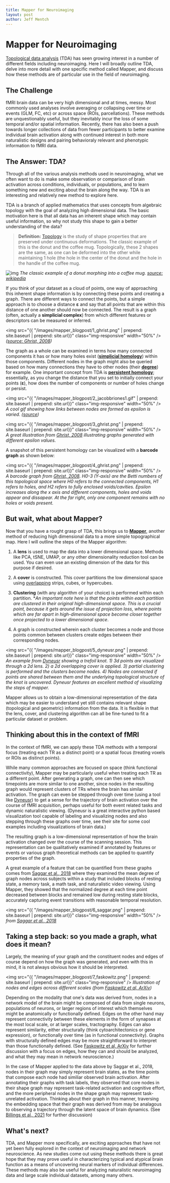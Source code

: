 ```yaml
---
title: Mapper for Neuroimaging
layout: post
author: Jeff Mentch
---
```


# Mapper for Neuroimaging

[Topological data analysis](https://en.wikipedia.org/wiki/Topological_data_analysis) (TDA) has seen growing interest in a number of different fields including neuroimaging. Here I will broadly outline TDA, delve into more detail with one specific method called Mapper, and discuss how these methods are of particular use in the field of neuroimaging.

## The Challenge

fMRI brain data can be very high dimensional and at times, messy. Most commonly used analyses involve averaging or collapsing over time or events (GLM, FC, etc) or across space (ROIs, parcellations). These methods are unquestionably useful, but they inevitably incur the loss of some temporal and/or spatial information. Recently, there has also been a push towards longer collections of data from fewer participants to better examine individual brain activation along with continued interest in both more naturalistic designs and pairing behavioraly relevant and phenotypic information to fMRI data.

## The Answer: TDA?

Through all of the various analysis methods used in neuroimaging, what we often want to do is make some observation or comparison of brain activation across conditions, individuals, or populations, and to learn something new and exciting about the brain along the way. TDA is an interesting and relatively new method to explore here. 

TDA is a branch of applied mathematics that uses concepts from algebraic topology with the goal of analyzing high dimensional data. The basic motivation here is that all data has an inherent shape which may contain useful information, so why not study this shape to gain a better understanding of the data?


> **Definition:** [Topology](https://en.wikipedia.org/wiki/Topology) is the study of shape properties that are preserved under continuous deformations. The classic example of this is the donut and the coffee mug. Topologically, these 2 shapes are the same, as one can be deformed into the other while maintaining 1 hole (the hole in the center of the donut and the hole in the handle of the coffee mug.

![img](https://upload.wikimedia.org/wikipedia/commons/thumb/2/26/Mug_and_Torus_morph.gif/200px-Mug_and_Torus_morph.gif)
*The classic example of a donut morphing into a coffee mug. [source: wikipedia](https://en.wikipedia.org/wiki/Topology)*



If you think of your dataset as a cloud of points, one way of approaching this inherent shape information is by connecting these points and creating a graph. There are different ways to connect the points, but a simple approach is to choose a distance **ε** and say that all points that are within this distance of one another should now be connected. The result is a graph (often, actually a **simplicial complex**) from which different features or descriptors can be measured or inferred.

<img src="{{ "/images/mapper_blogpost/1_ghrist.png" | prepend: site.baseurl | prepend: site.url}}" class="img-responsive" width="50%" />
*([source: Ghrist, 2008](https://www2.math.upenn.edu/~ghrist/preprints/barcodes.pdf))*

The graph as a whole can be examined in terms how many connected components it has or how many holes exist (**[simplicial homology](https://en.wikipedia.org/wiki/Simplicial_homology)**) within those components. Different nodes in the graph might also be queried based on how many connections they have to other nodes (their **[degree](https://en.wikipedia.org/wiki/Degree_(graph_theory))**) for example. One important concept from TDA is **[persistent homology](https://towardsdatascience.com/persistent-homology-with-examples-1974d4b9c3d0)**; essentially, as you change the distance that you set to initially connect your points (**ε**), how does the number of components or number of holes change or persist.



<img src="{{ "/images/mapper_blogpost/2_jacobbriones1.gif" | prepend: site.baseurl | prepend: site.url}}" class="img-responsive" width="50%" />
*A cool gif showing how links between nodes are formed as epsilon is varied. ([source](https://jacobbriones1.github.io/tda1/))*

<img src="{{ "/images/mapper_blogpost/3_ghrist.png" | prepend: site.baseurl | prepend: site.url}}" class="img-responsive" width="50%" />
*A great illustration from [Ghrist, 2008](https://www2.math.upenn.edu/~ghrist/preprints/barcodes.pdf) illustrating graphs generated with different epsilon values.*

A snapshot of this persistent homology can be visualized with a **barcode graph** as shown below:

<img src="{{ "/images/mapper_blogpost/4_ghrist.png" | prepend: site.baseurl | prepend: site.url}}" class="img-responsive" width="50%" />
*A barcode graph from [Ghrist, 2008](https://www2.math.upenn.edu/~ghrist/preprints/barcodes.pdf). H0-3 (Y-axis) are the Betti numbers of this topological space where H0 refers to the connected components, H1 refers to holes, and H2 refers to fully enclosed voids/cavities. Epsilon increases along the x axis and different components, holes and voids appear and dissapear. At the far right, only one component remains with no holes or voids present.*

## But wait, what about Mapper?

Now that you have a rought grasp of TDA, this brings us to **[Mapper](https://www.quantmetry.com/blog/topological-data-analysis-with-mapper/)**, another method of reducing high dimensional data to a more simple topographical map. Here I will outline the steps of the Mapper algorithm:

1. A **lens** is used to map the data into a lower dimensional space. Methods like PCA, tSNE, UMAP, or any other dimensionality reduction tool can be used. You can even use an existing dimension of the data for this purpose if desired.

2. A **cover** is constructed. This cover partitions the low dimensional space using <u>overlapping</u> strips, cubes, or hypercubes.

3. **Clustering** (with any algorithm of your choice) is performed within each partition. **An important note here is that the points within each partition are clustered in their original high-dimensional space. This is a crucial point, because it gets around the issue of projection loss, where points which are far apart in high-dimensional space become closer together once projected to a lower dimensional space*.

4. A graph is constructed wherein each cluster becomes a node and those points common between clusters create edges between their corresponding nodes. 

<img src="{{ "/images/mapper_blogpost/5_dyneusr.png" | prepend: site.baseurl | prepend: site.url}}" class="img-responsive" width="50%" />
*An example from [Dyneusr](https://braindynamicslab.github.io/dyneusr/) showing a trefoil knot. 1) 3d points are visualized through a 2d lens. 2) a 2d overlapping cover is applied. 3) partial clustering is performed and the clusters become nodes. 4) Nodes are connected if points are shared between them and the underlying topological structure of the knot is uncovered. Dyneusr features an excellent method of visualizing the steps of mapper.*

Mapper allows us to obtain a low-dimensional representation of the data which may be easier to understand yet still contains relevant shape (topological and geometric) information from the data. It is flexible in that the lens, cover, and clustering algorithm can all be fine-tuned to fit a particular dataset or problem. 



## Thinking about this in the context of fMRI

In the context of fMRI, we can apply these TDA methods with a temporal focus (treating each TR as a distinct point) or a spatial focus (treating voxels or ROIs as distinct points).

While many common approaches are focused on space (think functional connectivity), Mapper may be particularly useful when treating each TR as a different point. After generating a graph, one can then see which timepoints are more similar to one another, since nodes in the resulting graph would represent clusters of TRs where the brain has similar activation. The graph can even be stepped through over time (using a tool like [Dyneusr](https://braindynamicslab.github.io/dyneusr/)) to get a sense for the trajectory of brain activation over the course of fMRI acquisition, perhaps useful for both event related tasks and dynamic naturalistic viewing. (Dyneusr is a great interactive python based visualization tool capable of labeling and visualizing nodes and also stepping through these graphs over time, see their site for some cool examples including visualizations of brain data.)

The resulting graph is a low-dimensional representation of how the brain activation changed over the course of the scanning session. This representation can be qualitatively examined if annotated by features or events or various graph theoretical methods can be applied to quantify properties of the graph. 

A great example of a feature that can be quantified from these graphs comes from [Saggar et al., 2018](https://www.nature.com/articles/s41467-018-03664-4) where they examined the mean degree of graph nodes across subjects within a study that included blocks of resting state, a memory task, a math task, and naturalistic video viewing. Using Mapper, they showed that the normalized degree at each time point decreased between blocks and remained low during resting state blocks, accurately capturing event transitions with reasonable temporal resolution. 

<img src="{{ "/images/mapper_blogpost/6_saggar.png" | prepend: site.baseurl | prepend: site.url}}" class="img-responsive" width="50%" />
*from [Saggar et al., 2018](https://www.nature.com/articles/s41467-018-03664-4)*

## Taking a step back: so you made a graph, what does it mean?

Largely, the meaning of your graph and the constituent nodes and edges of course depend on how the graph was generated, and even with this in mind, it is not always obvious how it should be interpreted.

<img src="{{ "/images/mapper_blogpost/7_faskowitz.png" | prepend: site.baseurl | prepend: site.url}}" class="img-responsive" />
*Illustration of nodes and edges across different scales (from [Faskowitz et al, ArXiv](https://arxiv.org/pdf/2105.07069.pdf))*

Depending on the modality that one's data was derived from, nodes in a network model of the brain might be composed of data from single neurons, populations of neurons, or larger regions of interest which themselves might be anatomically or functionally defined. Edges on the other hand may represent connectivity between these elements in the form of synapses at the most local scale, or at larger scales, tractography. Edges can also represent similarity, either structurally (think cytoarchitectonics or gene expression), or functionally over time (as in functional connectivity). Graphs with structurally defined edges may be more straightforward to interpret than those functionally defined. (See [Faskowitz et al, ArXiv](https://arxiv.org/pdf/2105.07069.pdf) for further discussion with a focus on edges, how they can and should be analyzed, and what they may mean in network neuroscience.)

In the case of Mapper applied to the data above by Saggar et al., 2018, nodes in their graph may simply represent brain states, as the time points that compose each node had similiar observed brain activation. After annotating their graphs with task labels, they observed that core nodes in their shape graph may represent task-related activation and cognitive effort, and the more peripheral nodes in the shape graph may represent task-unrelated activation. Thinking about their graph in this manner, traversing the embedding space that their graph was derived from may be analagous to observing a trajectory through the latent space of brain dynamics. (See [Billings et al., 2021](https://direct.mit.edu/netn/article/5/2/549/97548/Simplicial-and-topological-descriptions-of-human) for further discussion)

## What's next?

TDA, and Mapper more specifically, are exciting approaches that have not yet been fully explored in the context of neuroimaging and network neuroscience. As new studies come out using these methods there is great hope that they may prove useful in characterizing typical and atypical brain function as a means of uncovering neural markers of individual differences. These methods may also be useful for analyzing naturalistic neuroimaging data and large scale individual datasets, among many others.
